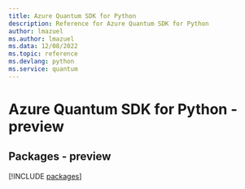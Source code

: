 ```yaml
---
title: Azure Quantum SDK for Python
description: Reference for Azure Quantum SDK for Python
author: lmazuel
ms.author: lmazuel
ms.data: 12/08/2022
ms.topic: reference
ms.devlang: python
ms.service: quantum
---
```

# Azure Quantum SDK for Python - preview
## Packages - preview
[!INCLUDE [packages](quantum-index.md)]